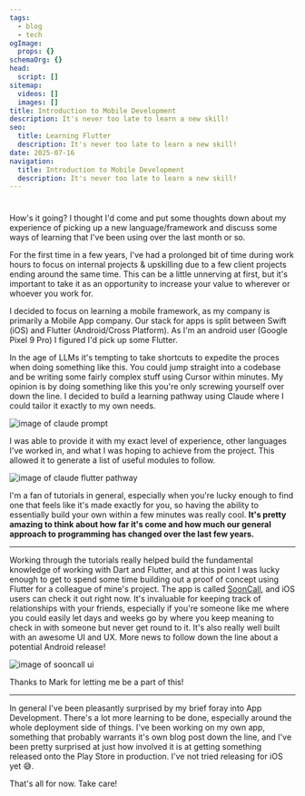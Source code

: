 ```yaml
---
tags:
  - blog
  - tech
ogImage:
  props: {}
schemaOrg: {}
head:
  script: []
sitemap:
  videos: []
  images: []
title: Introduction to Mobile Development
description: It's never too late to learn a new skill!
seo:
  title: Learning Flutter
  description: It's never too late to learn a new skill!
date: 2025-07-16
navigation:
  title: Introduction to Mobile Development
  description: It's never too late to learn a new skill!
---
```


#

How's it going? I thought I'd come and put some thoughts down about my experience of picking up a new language/framework and discuss some ways of learning that I've been using over the last month or so.

For the first time in a few years, I've had a prolonged bit of time during work hours to focus on internal projects & upskilling due to a few client projects ending around the same time. This can be a little unnerving at first, but it's important to take it as an opportunity to increase your value to wherever or whoever you work for.

I decided to focus on learning a mobile framework, as my company is primarily a Mobile App company. Our stack for apps is split between Swift (iOS) and Flutter (Android/Cross Platform). As I'm an android user (Google Pixel 9 Pro) I figured I'd pick up some Flutter.

In the age of LLMs it's tempting to take shortcuts to expedite the proces when doing something like this. You could jump straight into a codebase and be writing some fairly complex stuff using Cursor within minutes. My opinion is by doing something like this you're only screwing yourself over down the line. I decided to build a learning pathway using Claude where I could tailor it exactly to my own needs.

![image of claude prompt](/images/blog/claude-flutter-prompt.png)

I was able to provide it with my exact level of experience, other languages I've worked in, and what I was hoping to achieve from the project. This allowed it to generate a list of useful modules to follow.

![image of claude flutter pathway](/images/blog/claude-flutter-pathway.png)

I'm a fan of tutorials in general, especially when you're lucky enough to find one that feels like it's made exactly for you, so having the ability to essentially build your own within a few minutes was really cool. **It's pretty amazing to think about how far it's come and how much our general approach to programming has changed over the last few years.**

---

Working through the tutorials really helped build the fundamental knowledge of working with Dart and Flutter, and at this point I was lucky enough to get to spend some time building out a proof of concept using Flutter for a colleague of mine's project. The app is called [SoonCall](https://sooncall.com/), and iOS users can check it out right now. It's invaluable for keeping track of relationships with your friends, especially if you're someone like me where you could easily let days and weeks go by where you keep meaning to check in with someone but never get round to it. It's also really well built with an awesome UI and UX. More news to follow down the line about a potential Android release!

![image of sooncall ui](/images/blog/sooncall-promo.png)

Thanks to Mark for letting me be a part of this!

---

In general I've been pleasantly surprised by my brief foray into App Development. There's a lot more learning to be done, especially around the whole deployment side of things. I've been working on my own app, something that probably warrants it's own blog post down the line, and I've been pretty surprised at just how involved it is at getting something released onto the Play Store in production. I've not tried releasing for iOS yet 😅.

That's all for now. Take care!
